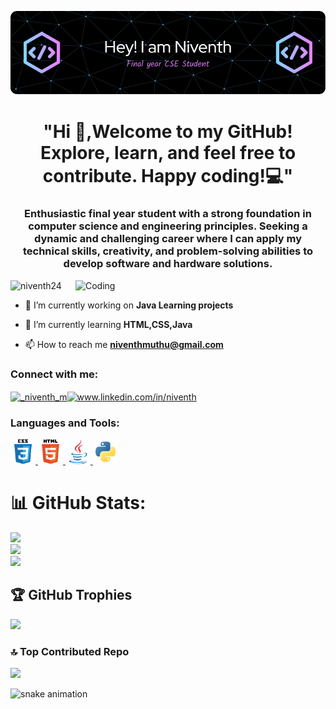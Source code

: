 
![MasterHead](https://github.com/Niventh24/Niventh24/blob/main/github-header-image%20(1).png)
<h1 align="center">"Hi 👋,Welcome to my GitHub! Explore, learn, and feel free to contribute. Happy coding!💻"</h1>
<h3 align="center">Enthusiastic final year student with a strong foundation in computer science and engineering principles. Seeking a dynamic and challenging career where I can apply my technical skills, creativity, and problem-solving abilities to develop software and hardware solutions.</h3>
<img align="right" alt="Coding" width="400" src="https://camo.githubusercontent.com/0eda36005abd9bf7e72584afc2f6ef1e808a357cb65a07fc2fe5036ba5268df7/68747470733a2f2f692e70696e696d672e636f6d2f6f726967696e616c732f65382f66342f35332f65386634353334363961336563393765636433353464663436356437333931332e676966">

<p align="left"> <img src="https://komarev.com/ghpvc/?username=niventh24&label=Profile%20views&color=0e75b6&style=flat" alt="niventh24" /> </p>

- 🔭 I’m currently working on **Java Learning projects**

- 🌱 I’m currently learning **HTML,CSS,Java**

- 📫 How to reach me **niventhmuthu@gmail.com**

<h3 align="left">Connect with me:</h3>
<p align="left">
<a href="https://instagram.com/_niventh_m" target="blank"><img align="center" src="https://raw.githubusercontent.com/rahuldkjain/github-profile-readme-generator/master/src/images/icons/Social/instagram.svg" alt="_niventh_m" height="30" width="40" /></a><a href="https://linkedin.com/in/niventh" target="blank"><img align="center" src="https://raw.githubusercontent.com/rahuldkjain/github-profile-readme-generator/master/src/images/icons/Social/linked-in-alt.svg" alt="www.linkedin.com/in/niventh" height="30" width="40" /></a>
</p>

<h3 align="left">Languages and Tools:</h3>
<p align="left"> <a href="https://www.w3schools.com/css/" target="_blank" rel="noreferrer"> <img src="https://raw.githubusercontent.com/devicons/devicon/master/icons/css3/css3-original-wordmark.svg" alt="css3" width="40" height="40"/> </a> <a href="https://www.w3.org/html/" target="_blank" rel="noreferrer"> <img src="https://raw.githubusercontent.com/devicons/devicon/master/icons/html5/html5-original-wordmark.svg" alt="html5" width="40" height="40"/> </a> <a href="https://www.java.com" target="_blank" rel="noreferrer"> <img src="https://raw.githubusercontent.com/devicons/devicon/master/icons/java/java-original.svg" alt="java" width="40" height="40"/> </a> <a href="https://www.python.org" target="_blank" rel="noreferrer"> <img src="https://raw.githubusercontent.com/devicons/devicon/master/icons/python/python-original.svg" alt="python" width="40" height="40"/> </a> </p>

# 📊 GitHub Stats:
![](https://github-readme-stats.vercel.app/api?username=Niventh24&theme=gruvbox&hide_border=false&include_all_commits=false&count_private=true)<br/>
![](https://github-readme-streak-stats.herokuapp.com/?user=Niventh24&theme=gruvbox&hide_border=false)<br/>
![](https://github-readme-stats.vercel.app/api/top-langs/?username=Niventh24&theme=gruvbox&hide_border=false&include_all_commits=false&count_private=true&layout=compact)

## 🏆 GitHub Trophies
![](https://github-profile-trophy.vercel.app/?username=Niventh24&theme=gruvbox&no-frame=false&no-bg=false&margin-w=4)

### 🔝 Top Contributed Repo
![](https://github-contributor-stats.vercel.app/api?username=Niventh24&limit=5&theme=gruvbox&combine_all_yearly_contributions=true)

![snake animation](https://github.com/Niventh24/Niventh24/blob/output/github-contribution-grid-snake2.svg)
